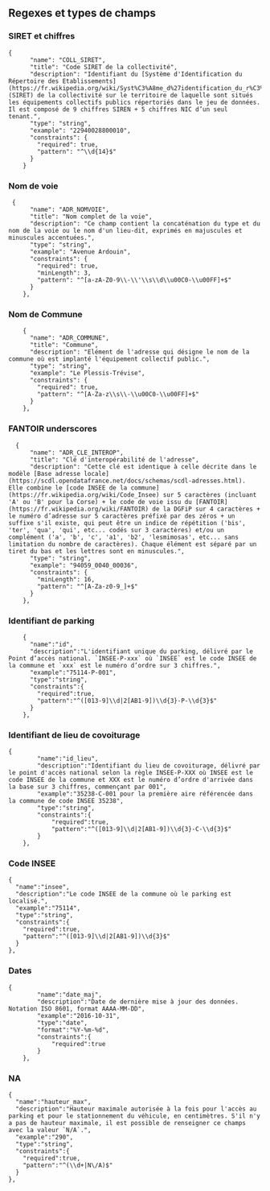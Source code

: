 ## Regexes et types de champs
### SIRET et chiffres
	
	{
	      "name": "COLL_SIRET",
	      "title": "Code SIRET de la collectivité",
	      "description": "Identifiant du [Système d'Identification du Répertoire des Etablissements](https://fr.wikipedia.org/wiki/Syst%C3%A8me_d%27identification_du_r%C3%A9pertoire_des_%C3%A9tablissements) (SIRET) de la collectivité sur le territoire de laquelle sont situés les équipements collectifs publics répertoriés dans le jeu de données. Il est composé de 9 chiffres SIREN + 5 chiffres NIC d’un seul tenant.",
	      "type": "string",
	      "example": "22940028800010",
	      "constraints": {
	        "required": true,
	        "pattern": "^\\d{14}$"
	      }
	    }

### Nom de voie
	
	 {
	      "name": "ADR_NOMVOIE",
	      "title": "Nom complet de la voie",
	      "description": "Ce champ contient la concaténation du type et du nom de la voie ou le nom d'un lieu-dit, exprimés en majuscules et minuscules accentuées.",
	      "type": "string",
	      "example": "Avenue Ardouin",
	      "constraints": {
	        "required": true,
	        "minLength": 3,
	        "pattern": "^[a-zA-Z0-9\\-\\'\\s\\d\\u00C0-\\u00FF]+$"
	      }
	    },

### Nom de Commune

	    {
	      "name": "ADR_COMMUNE",
	      "title": "Commune",
	      "description": "Elément de l'adresse qui désigne le nom de la commune où est implanté l'équipement collectif public.",
	      "type": "string",
	      "example": "Le Plessis-Trévise",
	      "constraints": {
	        "required": true,
	        "pattern": "^[A-Za-z\\s\\-\\u00C0-\\u00FF]+$"
	      }
	    },

### FANTOIR underscores

	  {
	      "name": "ADR_CLE_INTEROP",
	      "title": "Clé d'interopérabilité de l'adresse",
	      "description": "Cette clé est identique à celle décrite dans le modèle [Base adresse locale](https://scdl.opendatafrance.net/docs/schemas/scdl-adresses.html). Elle combine le [code INSEE de la commune](https://fr.wikipedia.org/wiki/Code_Insee) sur 5 caractères (incluant 'A' ou 'B' pour la Corse) + le code de voie issu du [FANTOIR](https://fr.wikipedia.org/wiki/FANTOIR) de la DGFiP sur 4 caractères + le numéro d’adresse sur 5 caractères préfixé par des zéros + un suffixe s'il existe, qui peut être un indice de répétition ('bis', 'ter', 'qua', 'qui', etc... codés sur 3 caractères) et/ou un complément ('a', 'b', 'c', 'a1', 'b2', 'lesmimosas', etc... sans limitation du nombre de caractères). Chaque élément est séparé par un tiret du bas et les lettres sont en minuscules.",
	      "type": "string",
	      "example": "94059_0040_00036",
	      "constraints": {
	        "minLength": 16,
	        "pattern": "^[A-Za-z0-9_]+$"
	      }
	    },

### Identifiant de parking

	    {
	      "name":"id",
	      "description":"L'identifiant unique du parking, délivré par le Point d’accès national. `INSEE-P-xxx` où `INSEE` est le code INSEE de la commune et `xxx` est le numéro d’ordre sur 3 chiffres.",
	      "example":"75114-P-001",
	      "type":"string",
	      "constraints":{
	        "required":true,
	        "pattern":"^([013-9]\\d|2[AB1-9])\\d{3}-P-\\d{3}$"
	      }
	    },

### Identifiant de lieu de covoiturage

	{
	        "name":"id_lieu",
	        "description":"Identifiant du lieu de covoiturage, délivré par le point d'accès national selon la règle INSEE-P-XXX où INSEE est le code INSEE de la commune et XXX est le numéro d’ordre d'arrivée dans la base sur 3 chiffres, commençant par 001",
	        "example":"35238-C-001 pour la première aire référencée dans la commune de code INSEE 35238",
	        "type":"string",
	        "constraints":{
	            "required":true,
	            "pattern":"^([013-9]\\d|2[AB1-9])\\d{3}-C-\\d{3}$"
	        }
	    },

### Code INSEE

    {
      "name":"insee",
      "description":"Le code INSEE de la commune où le parking est localisé.",
      "example":"75114",
      "type":"string",
      "constraints":{
        "required":true,
        "pattern":"^([013-9]\\d|2[AB1-9])\\d{3}$"
      }
    },

### Dates

  	{
  	        "name":"date_maj",
  	        "description":"Date de dernière mise à jour des données. Notation ISO 8601, format AAAA-MM-DD",
  	        "example":"2016-10-31",
  	        "type":"date",
  	        "format":"%Y-%m-%d",
  	        "constraints":{
  	            "required":true
  	        }
  	    },

### NA

    {
      "name":"hauteur_max",
      "description":"Hauteur maximale autorisée à la fois pour l'accès au parking et pour le stationnement du véhicule, en centimètres. S'il n'y a pas de hauteur maximale, il est possible de renseigner ce champs avec la valeur `N/A`.",
      "example":"290",
      "type":"string",
      "constraints":{
        "required":true,
        "pattern":"^(\\d+|N\/A)$"
      }
    },